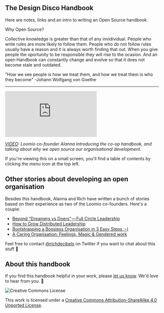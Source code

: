 ## The Design Disco Handbook

Here are notes, links and an intro to writing an Open Source handbook.

Why Open Source?

Collective knowledge is greater than that of any invidividual. People who write rules are more likely to follow them. People who do not follow rules usually have a reason and it is always worth finding that out. When you give people the oportunity to be responsible they will rise to the ocasion. And an open Handbook can constantly change and evolve so that it does not become stale and outdated.

"How we see people is how we treat them, and how we treat them is who they become" -Johann Wolfgang von Goethe

---

<div class="video-wrapper">
  <iframe src="https://www.youtube.com/embed/EXkQN9aL0R0" frameborder="0" allowfullscreen></iframe>
</div>

*[VIDEO](https://www.youtube.com/watch?v=EXkQN9aL0R0): Loomio co-founder Alanna introducing the co-op handbook, and talking about why we open source our organisational development.*

<div class="mobile-visible">
  <p>If you're viewing this on a small screen, you'll find a table of contents by clicking the menu icon at the top left. <i class="fa fa-align-justify"></i></p>
</div>

## Other stories about developing an open organisation

Besides this handbook, Alanna and Rich have written a bunch of stories based on their experience as two of the Loomio co-founders. Here's a couple:

* [Beyond “Dreamers vs Doers” — Full Circle Leadership](https://medium.com/enspiral-tales/beyond-dreamers-vs-doers-full-circle-leadership-869557da1248#.4h7ilp3w4)
* [How to Grow Distributed Leadership](https://medium.com/enspiral-tales/how-to-grow-distributed-leadership-7f6b25f0361c)
* [Bootstrapping a Bossless Organisation in 3 Easy Steps ;-)](https://medium.com/enspiral-tales/bootstrapping-a-bossless-organisation-in-3-easy-steps-afc653e8f5e6#.wdnoa4f4x)
* [A Caring Organisation: Feelings, Magic & Gendered work](https://medium.com/enspiral-tales/a-caring-organisation-5319f81c420f#.sqwbtbqwt)

Feel free to contact [@richdecibels](https://twitter.com/richdecibels) on Twitter if you want to chat about this stuff 💅

## About this handbook

If you find this handbook helpful in your work, please [let us know](hello@designdis.co). We'd love to hear from you. 🐌

<img src="https://i.creativecommons.org/l/by-sa/3.0/88x31.png" class="img-right" alt="Creative Commons License" />

This work is licensed under a [Creative Commons Attribution-ShareAlike 4.0 Unported License](http://creativecommons.org/licenses/by-sa/4.0/).
